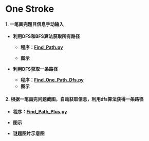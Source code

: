 # One Stroke

#### 1. 一笔画完题目信息手动输入


* **利用DFS和BFS算法获取所有路径**

  + **程序：[Find_Path.py]()**
  
  + **图示**
  
  
  
  
* **利用DFS获取一条路径**

  + **程序：[Find_One_Path_Dfs.py]()**
  + **图示**
  
  
#### 2. 根据一笔画完问题截图，自动获取信息，利用dfs算法获得一条路径
 
   + **程序：[Find_Path_Plus.py]()**
  
  
   + **图示**
  
  
   + **谜题图片示意图**
